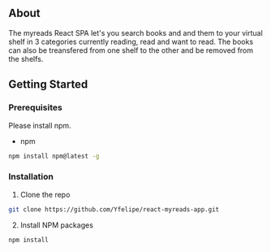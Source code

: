 <!-- About -->
## About

The myreads React SPA let's you search books and and them to your virtual shelf in 3 categories currently reading, read and want to read. The books can also be treansfered from one shelf to the other and be removed from the shelfs. 


<!-- GETTING STARTED -->
## Getting Started

### Prerequisites

Please install npm.
* npm
```sh
npm install npm@latest -g
```

### Installation

1. Clone the repo
```sh
git clone https://github.com/Yfelipe/react-myreads-app.git
```
2. Install NPM packages
```sh
npm install
```
